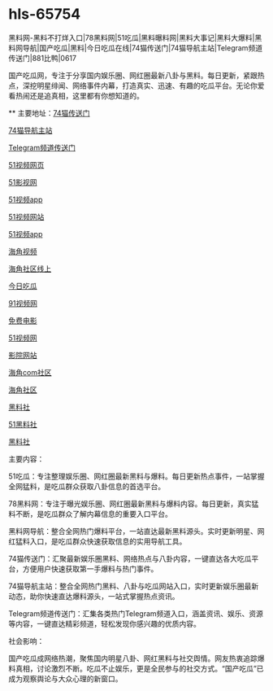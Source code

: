# hls-65754
黑料网-黑料不打烊入口|78黑料网|51吃瓜|黑料曝料网|黑料大事记|黑料大爆料|黑料网导航|国产吃瓜|黑料|今日吃瓜在线|74猫传送门|74猫导航主站|Telegram频道传送门|881比鸭|0617

国产吃瓜网，专注于分享国内娱乐圈、网红圈最新八卦与黑料。每日更新，紧跟热点，深挖明星绯闻、网络事件内幕，打造真实、迅速、有趣的吃瓜平台。无论你爱看热闹还是追真相，这里都有你想知道的。

** 主要地址：<a href="https://74mao.com/">74猫传送门</a>

<a href="https://74mao.com/">74猫导航主站</a>

<a href="https://74mao.com/">Telegram频道传送门</a>

<a href="https://hj-605.pages.dev/">51视频网页</a>

<a href="https://hj-608.pages.dev/">51影视网</a>

<a href="https://hj-611.pages.dev/">51视频app</a>

<a href="https://hj-617.pages.dev/">51视频网站</a>

<a href="https://hj-624.pages.dev/">51视频app</a>

<a href="https://hj-635.pages.dev/">海角视频</a>

<a href="https://hj-659.pages.dev/">海角社区线上</a>

<a href="https://hj-678.pages.dev/">今日吃瓜</a>

<a href="https://hj-686.pages.dev/">91视频网</a>

<a href="https://hj-689.pages.dev/">免费电影</a>

<a href="https://hj-1301.pages.dev/">51视频网</a>

<a href="https://hj-218.pages.dev/">影院网站</a>

<a href="https://hj-219.pages.dev/">海角com社区</a>

<a href="https://hj-224.pages.dev/">海角社区</a>

<a href="https://hls-15.pages.dev/">黑料社</a>

<a href="https://hls-17.pages.dev/">51黑料社</a>

<a href="https://hls-19.pages.dev/">黑料社</a>

主要内容：

51吃瓜：专注整理娱乐圈、网红圈最新黑料与爆料。每日更新热点事件，一站掌握全网猛料，是吃瓜群众获取八卦信息的首选平台。

78黑料网：专注于曝光娱乐圈、网红圈最新黑料与爆料内容。每日更新，真实猛料不断，是吃瓜群众了解内幕信息的重要入口平台。

黑料网导航：整合全网热门爆料平台，一站直达最新黑料源头。实时更新明星、网红猛料入口，是吃瓜群众快速获取信息的实用导航工具。

74猫传送门：汇聚最新娱乐圈黑料、网络热点与八卦内容，一键直达各大吃瓜平台，方便用户快速获取第一手爆料与热门事件。

74猫导航主站：整合全网热门黑料、八卦与吃瓜网站入口，实时更新娱乐圈最新动态，助你快速直达爆料源头，一站式掌握热点资讯。

Telegram频道传送门：汇集各类热门Telegram频道入口，涵盖资讯、娱乐、资源等内容，一键直达精彩频道，轻松发现你感兴趣的优质内容。

社会影响：

国产吃瓜成网络热潮，聚焦国内明星八卦、网红黑料与社交舆情。网友热衷追踪爆料真相，讨论激烈不断。吃瓜不止娱乐，更是全民参与的社交方式。“国产吃瓜”已成为观察舆论与大众心理的新窗口。
